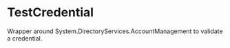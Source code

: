 # TestCredential
Wrapper around System.DirectoryServices.AccountManagement to validate a credential.
